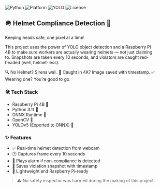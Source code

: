 ![Python](https://img.shields.io/badge/Python-3.11-blue)
![Platform](https://img.shields.io/badge/Platform-Raspberry%20Pi-lightgrey)
![YOLO](https://img.shields.io/badge/ObjectDetection-YOLOv5-yellow)
![License](https://img.shields.io/badge/License-MIT-green)

## 🪖 Helmet Compliance Detection 🚨  
Keeping heads safe, one pixel at a time!

This project uses the power of YOLO object detection and a Raspberry Pi 4B to make sure workers are actually wearing helmets — not just claiming to. Snapshots are taken every 10 seconds, and violators are caught red-headed (well, helmet-less).

🔍 No Helmet? Sirens wail.
📸 Caught in 4K? Image saved with timestamp.
✅ Wearing one? You’re good to go.

### 🛠 Tech Stack
- Raspberry Pi 4B 🥧  
- Python 3.11 🐍  
- ONNX Runtime 🧠  
- OpenCV 🎥  
- YOLOv5 (Exported to ONNX) 🚀  

### ✨ Features
- ✅ Real-time helmet detection from webcam
- 🕒 Captures frame every 10 seconds
- 🚨 Plays alarm if non-compliance is detected
- 📸 Saves violation snapshot with timestamp
- 💾 Lightweight and Raspberry Pi-ready

> ⚠️ No safety inspector was harmed during the making of this project.
